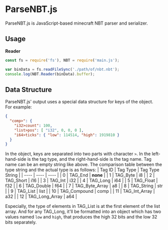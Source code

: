 # ParseNBT.js
ParseNBT.js is JavaScript-based minecraft NBT parser and serializer.
## Usage
**Reader**
```js
const fs = require('fs'), NBT = require('main.js');

var binData = fs.readFileSync('./path/of/nbt.nbt');
console.log(NBT.Reader(binData).buffer);
```

## Data Structure
ParseNBT.js' output uses a special data structure for keys of the object.  
For example:
```json
{
  "comp>": {
    "i32>count": 100,
    "list>pos": [ "i32", 0, 0, 0 ],
    "i64>ticks": { "low": 114514, "high": 1919810 }
  }
}
```
In the object, keys are separated into two parts with character ```>```.
In the left-hand-side is the tag type, and the right-hand-side is the tag name.
Tag name can be an empty string like above.
The comparison table between the type string and the actual type is as follows:
| Tag ID | Tag Type | Tag Type String |
|  ----  | ---- | ---- |
| 0  | TAG_End | **none** |
| 1  | TAG_Byte | i8 |
| 2  | TAG_Short | i16 |
| 3  | TAG_Int | i32 |
| 4  | TAG_Long | i64 |
| 5  | TAG_Float | f32 |
| 6  | TAG_Double | f64 |
| 7  | TAG_Byte_Array | a8 |
| 8  | TAG_String | str |
| 9  | TAG_List | list |
| 10 | TAG_Compound | comp |
| 11 | TAG_Int_Array | a32 |
| 12 | TAG_Long_Array | a64 |

Especially, the type of elements in TAG_List is at the first element of the list array.
And for any TAG_Long, it'll be formatted into an object which has two values named ```low``` and ```high```, 
that produces the high 32 bits and the low 32 bits separately.
